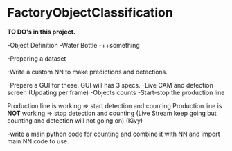 # FactoryObjectClassification

**TO DO's in this project.**

-Object Definition
  -Water Bottle
  -++something

-Preparing a dataset

-Write a custom NN to make predictions and detections.

-Prepare a GUI for these. GUI will has 3 specs.
  -Live CAM and detection screen (Updating per frame) 
  -Objects counts
  -Start-stop the production line

Production line is working => start detection and counting
Production line is **NOT** working => stop detection and counting (Live Stream keep going but counting and detection will not going on)
(Kivy)

-write a main python code for counting and combine it with NN and import main NN code to use. 
